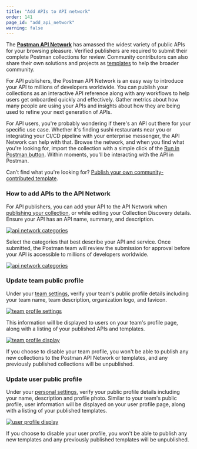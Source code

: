 ```yaml
---
title: "Add APIs to API network"
order: 141
page_id: "add_api_network"
warning: false
---
```


The [**Postman API Network**](https://explore.postman.com/) has amassed the widest variety of public APIs for your browsing pleasure. Verified publishers are required to submit their complete Postman collections for review. Community contributors can also share their own solutions and projects as [templates](/docs/postman-for-publishers/postman-templates/add-templates/) to help the broader community.

For API publishers, the Postman API Network is an easy way to introduce your API to millions of developers worldwide. You can publish your collections as an interactive API reference along with any workflows to help users get onboarded quickly and effectively. Gather metrics about how many people are using your APIs and insights about how they are being used to refine your next generation of APIs.

For API users, you're probably wondering if there's an API out there for your specific use case. Whether it's finding sushi restaurants near you or integrating your CI/CD pipeline with your enterprise messenger, the API Network can help with that. Browse the network, and when you find what you're looking for, import the collection with a simple click of the [Run in Postman button](/docs/postman-for-publishers/run-in-postman/creating-run-button). Within moments, you'll be interacting with the API in Postman.

Can’t find what you're looking for? [Publish your own community-contributed template](/docs/postman-for-publishers/postman-templates/add-templates).

### How to add APIs to the API Network

For API publishers, you can add your API to the API Network when [publishing your collection](/docs/postman/api-documentation/publishing-public-docs), or while editing your Collection Discovery details. Ensure your API has an API name, summary, and description.

[![api network categories](https://assets.postman.com/postman-docs/Add-to-API-Network.png)](https://assets.postman.com/postman-docs/Add-to-API-Network.png)

Select the categories that best describe your API and service. Once submitted, the Postman team will review the submission for approval before your API is accessible to millions of developers worldwide.

[![api network categories](https://assets.postman.com/postman-docs/Add-to-API-Network2.png)](https://assets.postman.com/postman-docs/Add-to-API-Network2.png)

### Update team public profile

Under your [team settings](https://go.postman.co/settings/team/public), verify your team's public profile details including your team name, team description, organization logo, and favicon.

[![team profile settings](https://assets.postman.com/postman-docs/api-network/api-network-team-profile-settings.png)](https://assets.postman.com/postman-docs/api-network/api-network-team-profile-settings.png)

This information will be displayed to users on your team's profile page, along with a listing of your published APIs and templates.

[![team profile display](https://assets.postman.com/postman-docs/api-network/api-network-team-profile-display.png)](https://assets.postman.com/postman-docs/api-network/api-network-team-profile-display.png)

If you choose to disable your team profile, you won't be able to publish any new collections to the Postman API Network or templates, and any previously published collections will be unpublished.

### Update user public profile

Under your [personal settings](https://go.postman.co/settings/me/public), verify your public profile details including your name, description and profile photo. Similar to your team's public profile, user information will be displayed on your user profile page, along with a listing of your published templates.

[![user profile display](https://assets.postman.com/postman-docs/api-network/api-network-user-profile-display.png)](https://assets.postman.com/postman-docs/api-network/api-network-user-profile-display.png)

If you choose to disable your user profile, you won't be able to publish any new templates and any previously published templates will be unpublished.
